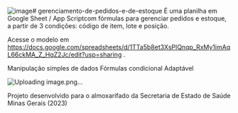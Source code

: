 ![image](https://github.com/user-attachments/assets/abdab765-db08-430d-807b-22d635e1de53)# gerenciamento-de-pedidos-e-de-estoque
É uma planilha em Google Sheet / App Scriptcom fórmulas para gerenciar pedidos e estoque, a partir de 3  condições:  código de item, lote e posição. 

Acesse o modelo em https://docs.google.com/spreadsheets/d/1TTa5b8et3XsPlQnqp_RxMy1imAqL66ckMA_Z_HqZ2Jc/edit?usp=sharing . 

Manipulação simples de dados
Fórmulas condicional 
Adaptável 

![Uploading image.png…]()

Projeto desenvolvido para o almoxarifado da Secretaria de Estado de Saúde Minas Gerais  (2023)
